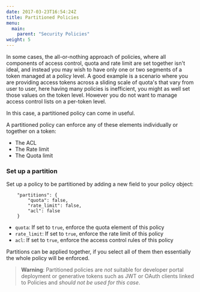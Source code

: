 ```yaml
---
date: 2017-03-23T16:54:24Z
title: Partitioned Policies
menu:
  main:
    parent: "Security Policies"
weight: 5 
---
```


In some cases, the all-or-nothing approach of policies, where all components of access control, quota and rate limit are set together isn't ideal, and instead you may wish to have only one or two segments of a token managed at a policy level. A good example is a scenario where you are providing access tokens across a sliding scale of quota's that vary from user to user, here having many policies is inefficient, you might as well set those values on the token level. However you do not want to manage access control lists on a per-token level.

In this case, a partitioned policy can come in useful.

A partitioned policy can enforce any of these elements individually or together on a token:

*   The ACL
*   The Rate limit
*   The Quota limit

### Set up a partition

Set up a policy to be partitioned by adding a new field to your policy object:

```
    "partitions": {
        "quota": false,
        "rate_limit": false,
        "acl": false
    }
```

*   `quota`: If set to `true`, enforce the quota element of this policy
*   `rate_limit`: If set to `true`, enforce the rate limit of this policy
*   `acl`: If set to `true`, enforce the access control rules of this policy

Partitions can be applied together, if you select all of them then essentially the whole policy will be enforced.

> **Warning**: Partitioned policies are *not* suitable for developer portal deployment or generative tokens such as JWT or OAuth clients linked to Policies and *should not be used for this case*.
